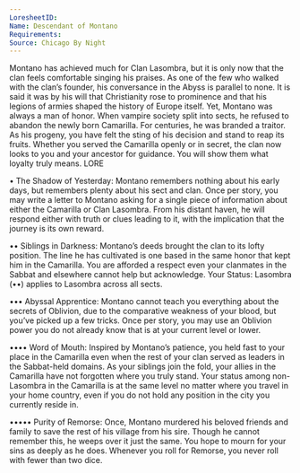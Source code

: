 ```yaml
---
LoresheetID: 
Name: Descendant of Montano
Requirements:
Source: Chicago By Night
---
```

Montano has achieved much for Clan Lasombra, but it is only now that the clan feels comfortable singing his praises. As one of the few who walked with the clan’s founder, his conversance in the Abyss is parallel to none. It is said it was by his will that Christianity rose to prominence and that his legions of armies shaped the history of Europe itself. Yet, Montano was always a man of honor. When vampire society split into sects, he refused to abandon the newly born Camarilla. For centuries, he was branded a traitor. As his progeny, you have felt the sting of his decision and stand to reap its fruits. Whether you served the Camarilla openly or in secret, the clan now looks to you and your ancestor for guidance. You will show them what loyalty truly means. LORE

• The Shadow of Yesterday: Montano remembers nothing about his early days, but remembers plenty about his sect and clan. Once per story, you may write a letter to Montano asking for a single piece of information about either the Camarilla or Clan Lasombra. From his distant haven, he will respond either with truth or clues leading to it, with the implication that the journey is its own reward.

•• Siblings in Darkness: Montano’s deeds brought the clan to its lofty position. The line he has cultivated is one based in the same honor that kept him in the Camarilla. You are afforded a respect even your clanmates in the Sabbat and elsewhere cannot help but acknowledge. Your Status: Lasombra (••) applies to Lasombra across all sects.

••• Abyssal Apprentice: Montano cannot teach you everything about the secrets of Oblivion, due to the comparative weakness of your blood, but you’ve picked up a few tricks. Once per story, you may use an Oblivion power you do not already know that is at your current level or lower.

•••• Word of Mouth: Inspired by Montano’s patience, you held fast to your place in the Camarilla even when the rest of your clan served as leaders in the Sabbat-held domains. As your siblings join the fold, your allies in the Camarilla have not forgotten where you truly stand. Your status among non-Lasombra in the Camarilla is at the same level no matter where you travel in your home country, even if you do not hold any position in the city you currently reside in.

••••• Purity of Remorse: Once, Montano murdered his beloved friends and family to save the rest of his village from his sire. Though he cannot remember this, he weeps over it just the same. You hope to mourn for your sins as deeply as he does. Whenever you roll for Remorse, you never roll with fewer than two dice.